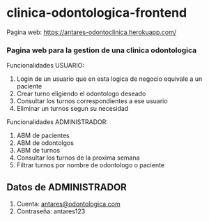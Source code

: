 # clinica-odontologica-frontend
Pagina web: https://antares-odontoclinica.herokuapp.com/
### Pagina web para la gestion de una clinica odontologica
Funcionalidades USUARIO:
  1. Login de un usuario que en esta logica de negocio equivale a un paciente
  2. Crear turno eligiendo el odontologo deseado
  3. Consultar los turnos correspondientes a ese usuario
  4. Eliminar un turnos segun su necesidad

Funcionalidades ADMINISTRADOR:
  1. ABM de pacientes
  2. ABM de odontolgos
  3. ABM de turnos
  4. Consultar los turnos de la proxima semana
  5. Filtrar turnos por nombre de odontologo o paciente
## Datos de ADMINISTRADOR
  1. Cuenta: antares@odontologica.com
  2. Contraseña: antares123

